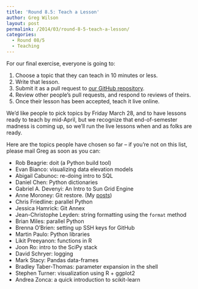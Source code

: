 ```yaml
---
title: 'Round 8.5: Teach a Lesson'
author: Greg Wilson
layout: post
permalink: /2014/03/round-8-5-teach-a-lesson/
categories:
  - Round 08/5
  - Teaching
---
```

For our final exercise, everyone is going to:

1.  Choose a topic that they can teach in 10 minutes or less.
2.  Write that lesson.
3.  Submit it as a pull request to [our GitHub repository][1].
4.  Review other people&#8217;s pull requests, and respond to reviews of theirs.
5.  Once their lesson has been accepted, teach it live online.

We&#8217;d like people to pick topics by Friday March 28, and to have lessons ready to teach by mid-April, but we recognize that end-of-semester madness is coming up, so we&#8217;ll run the live lessons when and as folks are ready.

Here are the topics people have chosen so far &#8211; if you&#8217;re not on this list, please mail Greg as soon as you can:

*   Rob Beagrie: doit (a Python build tool)
*   Evan Bianco: visualizing data elevation models
*   Abigail Cabunoc: re-doing intro to SQL
*   Daniel Chen: Python dictionaries
*   Gabriel A. Devenyi: An Intro to Sun Grid Engine
*   Anne Moroney: Git restore. (My [posts][2])
*   Chris Friedline: parallel Python
*   Jessica Hamrick: Git Annex
*   Jean-Christophe Leyden: string formatting using the `format` method
*   Brian Miles: parallel Python
*   Brenna O&#8217;Brien: setting up SSH keys for GitHub
*   Martin Paulo: Python libraries
*   Likit Preeyanon: functions in R
*   Joon Ro: intro to the SciPy stack
*   David Schryer: logging
*   Mark Stacy: Pandas data-frames
*   Bradley Taber-Thomas: parameter expansion in the shell
*   Stephen Turner: visualization using R + ggplot2
*   Andrea Zonca: a quick introduction to scikit-learn

 [1]: http://github.com/swcarpentry/bc/
 [2]: http://teaching.software-carpentry.org/author/anne-moroney/ "posts"